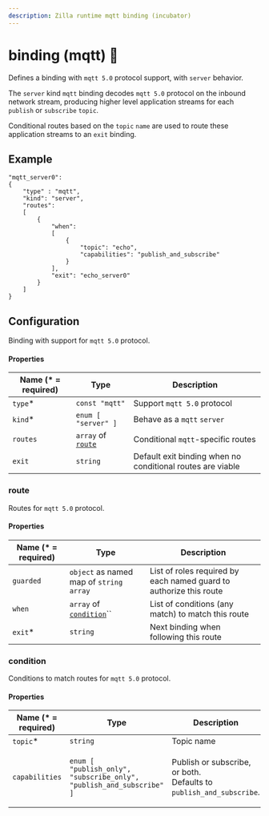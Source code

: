 ```yaml
---
description: Zilla runtime mqtt binding (incubator)
---
```


# binding (mqtt) 🚧

Defines a binding with `mqtt 5.0` protocol support, with `server` behavior.

The `server` kind `mqtt` binding decodes `mqtt 5.0` protocol on the inbound network stream, producing higher level application streams for each `publish` or `subscribe` `topic`.

Conditional routes based on the `topic` `name` are used to route these application streams to an `exit` binding.

## Example

```
"mqtt_server0":
{
    "type" : "mqtt",
    "kind": "server",
    "routes":
    [
        {
            "when":
            [
                {
                    "topic": "echo",
                    "capabilities": "publish_and_subscribe"
                }
            ],
            "exit": "echo_server0"
        }   
    ]
}
```

## Configuration

Binding with support for `mqtt 5.0` protocol.

#### Properties

| Name (\* = required) | Type                                        | Description                                                |
| -------------------- | ------------------------------------------- | ---------------------------------------------------------- |
| `type`\*             | `const "mqtt"`                              | Support `mqtt 5.0` protocol                                |
| `kind`\*             | `enum [ "server" ]`                         | Behave as a `mqtt` `server`                                |
| `routes`             | `array` of [`route`](binding-mqtt.md#route) | Conditional `mqtt`-specific routes                         |
| `exit`               | `string`                                    | Default exit binding when no conditional routes are viable |

### route

Routes for `mqtt 5.0` protocol.

#### Properties

| Name (\* = required) | Type                                                  | Description                                                        |
| -------------------- | ----------------------------------------------------- | ------------------------------------------------------------------ |
| `guarded`            | `object` as named map of `string` `array`             | List of roles required by each named guard to authorize this route |
| `when`               | `array` of [`condition`](binding-mqtt.md#condition)`` | List of conditions (any match) to match this route                 |
| `exit`\*             | `string`                                              | Next binding when following this route                             |

### condition

Conditions to match routes for `mqtt 5.0` protocol.

#### Properties

| Name (\* = required) | Type                                                                                                                                            | Description                                                                              |
| -------------------- | ----------------------------------------------------------------------------------------------------------------------------------------------- | ---------------------------------------------------------------------------------------- |
| `topic`\*            | `string`                                                                                                                                        | Topic name                                                                               |
| `capabilities`       | <p><code>enum [</code> <br>  <code>"publish_only",</code> <br>  <code>"subscribe_only",</code> <br>  <code>"publish_and_subscribe" ]</code></p> | <p>Publish or subscribe, or both.<br>Defaults to <code>publish_and_subscribe</code>.</p> |
